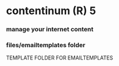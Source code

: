 contentinum (R) 5
=================
### manage your internet content 

### files/emailtemplates folder
TEMPLATE FOLDER FOR EMAILTEMPLATES